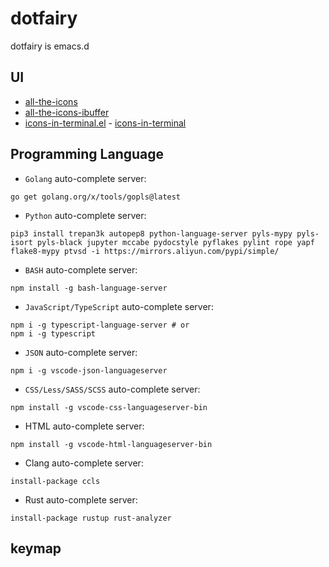 # dotfairy

dotfairy is emacs.d



## UI

- [all-the-icons](https://github.com/domtronn/all-the-icons.el)
- [all-the-icons-ibuffer](https://github.com/seagle0128/all-the-icons-ibuffer)
- [icons-in-terminal.el](https://github.com/seagle0128/icons-in-terminal.el) - [icons-in-terminal](https://github.com/sebastiencs/icons-in-terminal)

## Programming Language

- `Golang`
auto-complete server:
```shell
go get golang.org/x/tools/gopls@latest
```

- `Python`
auto-complete server:
```shell
pip3 install trepan3k autopep8 python-language-server pyls-mypy pyls-isort pyls-black jupyter mccabe pydocstyle pyflakes pylint rope yapf flake8-mypy ptvsd -i https://mirrors.aliyun.com/pypi/simple/
```
- `BASH`
auto-complete server:
```shell
npm install -g bash-language-server
```

- `JavaScript/TypeScript`
auto-complete server:
```shell
npm i -g typescript-language-server # or
npm i -g typescript
```

- `JSON`
auto-complete server:
```shell
npm i -g vscode-json-languageserver
```

- `CSS/Less/SASS/SCSS`
auto-complete server:
```shell
npm install -g vscode-css-languageserver-bin
```
- HTML
auto-complete server:
```shell
npm install -g vscode-html-languageserver-bin
```

- Clang
auto-complete server:

```
install-package ccls
```

- Rust
auto-complete server:

```
install-package rustup rust-analyzer
```

## keymap

